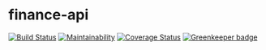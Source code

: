 # finance-api

[![Build Status](https://www.travis-ci.org/gabrieltanchen/finance-api.svg?branch=master)](https://www.travis-ci.org/gabrieltanchen/finance-api)
[![Maintainability](https://api.codeclimate.com/v1/badges/3fdd15248208f116fd8a/maintainability)](https://codeclimate.com/github/gabrieltanchen/finance-api/maintainability)
[![Coverage Status](https://coveralls.io/repos/github/gabrieltanchen/finance-api/badge.svg?branch=master)](https://coveralls.io/github/gabrieltanchen/finance-api?branch=master) [![Greenkeeper badge](https://badges.greenkeeper.io/gabrieltanchen/finance-api.svg)](https://greenkeeper.io/)
